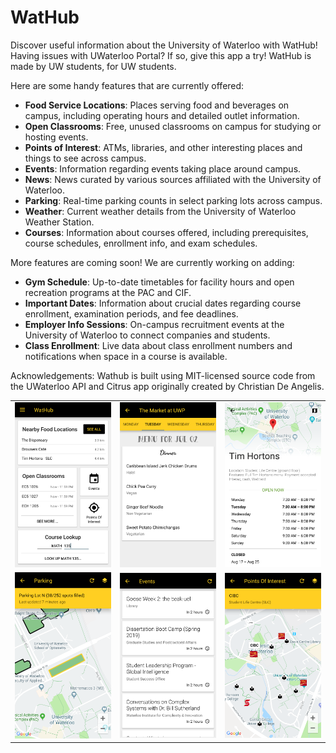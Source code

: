# WatHub

Discover useful information about the University of Waterloo with WatHub! Having issues with UWaterloo Portal? If so, give this app a try! WatHub is made by UW students, for UW students.

Here are some handy features that are currently offered:
- <b>Food Service Locations</b>: Places serving food and beverages on campus, including operating hours and detailed outlet information.
- <b>Open Classrooms</b>: Free, unused classrooms on campus for studying or hosting events.
- <b>Points of Interest</b>: ATMs, libraries, and other interesting places and things to see across campus.
- <b>Events</b>: Information regarding events taking place around campus.
- <b>News</b>: News curated by various sources affiliated with the University of Waterloo.
- <b>Parking</b>: Real-time parking counts in select parking lots across campus.
- <b>Weather</b>: Current weather details from the University of Waterloo Weather Station.
- <b>Courses</b>: Information about courses offered, including prerequisites, course schedules, enrollment info, and exam schedules.

More features are coming soon! We are currently working on adding:
- <b>Gym Schedule</b>: Up-to-date timetables for facility hours and open recreation programs at the PAC and CIF.
- <b>Important Dates</b>: Information about crucial dates regarding course enrollment, examination periods, and fee deadlines.
- <b>Employer Info Sessions</b>: On-campus recruitment events at the University of Waterloo to connect companies and students.
- <b>Class Enrollment</b>: Live data about class enrollment numbers and notifications when space in a course is available.

Acknowledgements: Wathub is built using MIT-licensed source code from the UWaterloo API and Citrus app originally created by Christian De Angelis.
        
<table> 
  <tr> 
    <td> 
      <img src="https://raw.githubusercontent.com/wztlei/wathub/master/docs/screenshot_1.png">
    </td>
    <td>
      <img src="https://raw.githubusercontent.com/wztlei/wathub/master/docs/screenshot_2.png">          
    </td>
    <td>
      <img src="https://raw.githubusercontent.com/wztlei/wathub/master/docs/screenshot_3.png">           
    </td>
  </tr>
  <tr> 
    <td>
      <img src="https://raw.githubusercontent.com/wztlei/wathub/master/docs/screenshot_4.png">            
    </td>
    <td>
      <img src="https://raw.githubusercontent.com/wztlei/wathub/master/docs/screenshot_5.png">            
    </td>
    <td>
      <img src="https://raw.githubusercontent.com/wztlei/wathub/master/docs/screenshot_6.png">            
    </td>
  </tr>
</table>
